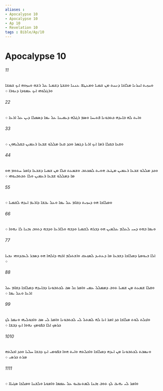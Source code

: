 ```yaml
---
aliases : 
- Apocalypse 10
- Apocalypse 10
- Ap 10
- Revelation 10
tags : Bible/Ap/10
---
```


# Apocalypse 10

###### 11
ܘܚܙܝܬ ܐܚܪܢܐ ܡܠܐܟܐ ܕܢܚܬ ܡܢ ܫܡܝܐ ܘܡܥܛܦ ܥܢܢܐ ܘܩܫܬܐ ܕܫܡܝܐ ܥܠ ܪܫܗ ܘܚܙܘܗ ܐܝܟ ܫܡܫܐ ܘܪܓܠܘܗܝ ܐܝܟ ܥܡܘܕܐ ܕܢܘܪܐ ܀
###### 22
ܘܐܝܬ ܠܗ ܒܐܝܕܗ ܟܬܒܘܢܐ ܦܬܝܚܐ ܘܤܡ ܪܓܠܗ ܕܝܡܝܢܐ ܥܠ ܝܡܐ ܕܤܡܠܐ ܕܝܢ ܥܠ ܐܪܥܐ ܀
###### 33
ܘܩܥܐ ܒܩܠܐ ܪܡܐ ܐܝܟ ܐܪܝܐ ܕܓܤܪ ܘܟܕ ܩܥܐ ܡܠܠܘ ܫܒܥܐ ܪܥܡܝܢ ܒܩܠܝܗܘܢ ܀
###### 44
ܘܟܕ ܡܠܠܘ ܫܒܥܐ ܪܥܡܝܢ ܡܛܝܒ ܗܘܝܬ ܠܡܟܬܒ ܘܫܡܥܬ ܩܠܐ ܡܢ ܫܡܝܐ ܕܫܒܥܐ ܕܐܡܪ ܚܬܘܡ ܗܘ ܡܐ ܕܡܠܠܘ ܫܒܥܐ ܪܥܡܝܢ ܘܠܐ ܬܟܬܒܝܘܗܝ ܀
###### 55
ܘܡܠܐܟܐ ܗܘ ܕܚܙܝܬ ܕܩܐܡ ܥܠ ܝܡܐ ܘܥܠ ܝܒܫܐ ܕܐܪܝܡ ܐܝܕܗ ܠܫܡܝܐ ܀
###### 66
ܘܝܡܐ ܒܗܘ ܕܚܝ ܠܥܠܡ ܥܠܡܝܢ ܗܘ ܕܒܪܗ ܠܫܡܝܐ ܘܕܒܗ ܘܠܐܪܥܐ ܘܕܒܗ ܕܬܘܒ ܙܒܢܐ ܠܐ ܢܗܘܐ ܀
###### 77
ܐܠܐ ܒܝܘܡܬܐ ܕܡܠܐܟܐ ܕܫܒܥܐ ܡܐ ܕܥܬܝܕ ܠܡܙܥܩ ܘܐܫܬܠܡ ܐܪܙܗ ܕܐܠܗܐ ܗܘ ܕܤܒܪ ܠܥܒܕܘܗܝ ܢܒܝܐ ܀
###### 88
ܘܩܠܐ ܫܡܥܬ ܡܢ ܫܡܝܐ ܬܘܒ ܕܡܡܠܠ ܥܡܝ ܘܐܡܪ ܙܠ ܤܒ ܠܟܬܒܘܢܐ ܕܒܐܝܕܗ ܕܡܠܐܟܐ ܕܩܐܡ ܥܠ ܐܪܥܐ ܘܥܠ ܝܡܐ ܀
###### 99
ܘܐܙܠܬ ܠܘܬ ܡܠܐܟܐ ܟܕ ܐܡܪ ܐܢܐ ܠܗ ܠܡܬܠ ܠܝ ܠܟܬܒܘܢܐ ܘܐܡܪ ܠܝ ܤܒ ܘܐܟܘܠܝܗܝ ܘܢܡܪ ܠܟ ܟܪܤܟ ܐܠܐ ܒܦܘܡܟ ܢܗܘܐ ܐܝܟ ܕܒܫܐ ܀
###### 1010
ܘܢܤܒܬ ܠܟܬܒܘܢܐ ܡܢ ܐܝܕܗ ܕܡܠܐܟܐ ܘܐܟܠܬܗ ܘܐܝܬ ܗܘܐ ܒܦܘܡܝ ܐܝܟ ܕܒܫܐ ܚܠܝܐ ܘܟܕ ܐܟܠܬܗ ܡܪܬ ܟܪܤܝ ܀
###### 1111
ܘܐܡܪ ܠܝ ܝܗܝܒ ܠܟ ܬܘܒ ܙܒܢܐ ܠܡܬܢܒܝܘ ܥܠ ܥܡܡܐ ܘܐܡܘܬܐ ܘܠܫܢܐ ܘܡܠܟܐ ܤܓܝܐܐ ܀
